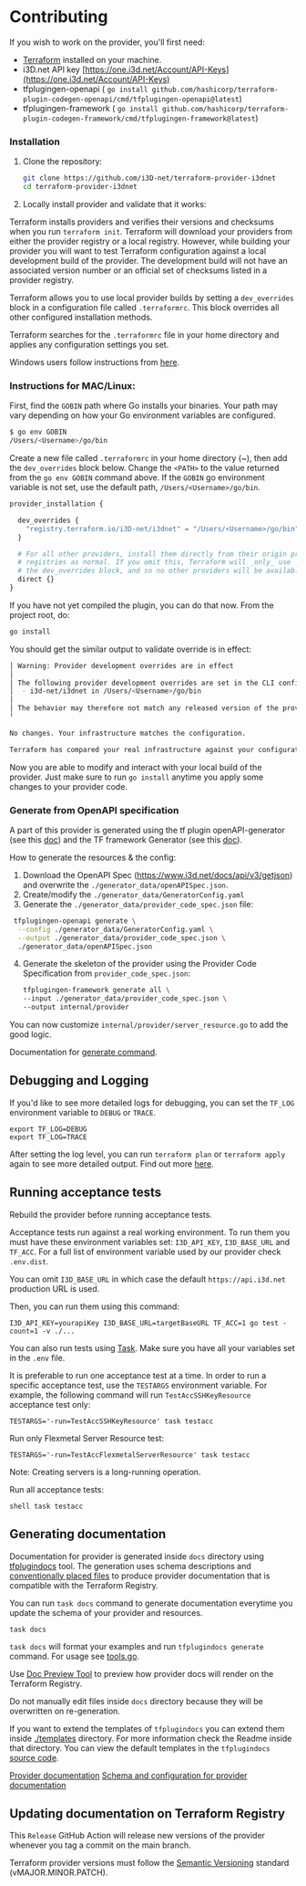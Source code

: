 # Contributing

If you wish to work on the provider, you'll first need:

- [Terraform](https://www.terraform.io/downloads.html) installed on your machine.
- i3D.net API key [https://one.i3d.net/Account/API-Keys](https://one.i3d.net/Account/API-Keys)
- tfplugingen-openapi (
  `go install github.com/hashicorp/terraform-plugin-codegen-openapi/cmd/tfplugingen-openapi@latest`)
- tfplugingen-framework (
  `go install github.com/hashicorp/terraform-plugin-codegen-framework/cmd/tfplugingen-framework@latest`)

### Installation

1. Clone the repository:

    ```sh
    git clone https://github.com/i3D-net/terraform-provider-i3dnet
    cd terraform-provider-i3dnet
    ```

2. Locally install provider and validate that it works:

Terraform installs providers and verifies their versions and checksums when you run `terraform init`.
Terraform will download your providers from either the provider registry or a local registry. However, while building
your provider you will want to test Terraform configuration against a local development build of the provider. The
development build will not have an associated version number or an official set of checksums listed in a provider
registry.

Terraform allows you to use local provider builds by setting a `dev_overrides` block in a configuration file called
`.terraformrc`. This block overrides all other configured installation methods.

Terraform searches for the `.terraformrc` file in your home directory and applies any configuration settings you set.

Windows users follow instructions
from [here](https://developer.hashicorp.com/terraform/tutorials/providers-plugin-framework/providers-plugin-framework-provider#prepare-terraform-for-local-provider-install).

### Instructions for MAC/Linux:

First, find the `GOBIN` path where Go installs your binaries. Your path may vary depending on how your Go environment
variables are configured.

```sh
$ go env GOBIN
/Users/<Username>/go/bin
```

Create a new file called `.terraformrc` in your home directory (~), then add the `dev_overrides` block below. Change
the `<PATH>` to the value returned from the `go env GOBIN` command above. If the `GOBIN` go environment variable is not
set, use the default path, `/Users/<Username>/go/bin`.

```terraform
provider_installation {

  dev_overrides {
    "registry.terraform.io/i3D-net/i3dnet" = "/Users/<Username>/go/bin"
  }

  # For all other providers, install them directly from their origin provider
  # registries as normal. If you omit this, Terraform will _only_ use
  # the dev_overrides block, and so no other providers will be available.
  direct {}
}
```

If you have not yet compiled the plugin, you can do that now. From the project root, do:

```sh
go install
```

You should get the similar output to validate override is in effect:

```sh
│ Warning: Provider development overrides are in effect
│ 
│ The following provider development overrides are set in the CLI configuration:
│  - i3d-net/i3dnet in /Users/<Username>/go/bin
│ 
│ The behavior may therefore not match any released version of the provider and applying changes may cause the state to become incompatible with published releases.
╵

No changes. Your infrastructure matches the configuration.

Terraform has compared your real infrastructure against your configuration and found no differences, so no changes are needed.

```

Now you are able to modify and interact with your local build of the provider. Just make sure to run `go install`
anytime you apply some changes to your provider code.

### Generate from OpenAPI specification

A part of this provider is generated using the tf plugin openAPI-generator (see
this [doc](https://developer.hashicorp.com/terraform/plugin/code-generation/openapi-generator)) and the TF framework
Generator (see this [doc](https://developer.hashicorp.com/terraform/plugin/code-generation/framework-generator)).

How to generate the resources & the config:

1. Download the OpenAPI Spec (https://www.i3d.net/docs/api/v3/getjson) and overwrite the
   `./generator_data/openAPISpec.json`.
2. Create/modify the `./generator_data/GeneratorConfig.yaml`
3. Generate the `./generator_data/provider_code_spec.json` file:

  ```bash
   tfplugingen-openapi generate \
    --config ./generator_data/GeneratorConfig.yaml \
    --output ./generator_data/provider_code_spec.json \
    ./generator_data/openAPISpec.json
   ```

4. Generate the skeleton of the provider using the Provider Code Specification from `provider_code_spec.json`:
    ```bash
    tfplugingen-framework generate all \
    --input ./generator_data/provider_code_spec.json \
    --output internal/provider
    ```

You can now customize `internal/provider/server_resource.go` to add the good logic.

Documentation
for [generate command](https://developer.hashicorp.com/terraform/plugin/code-generation/framework-generator#generate-command).

## Debugging and Logging

If you'd like to see more detailed logs for debugging, you can set the `TF_LOG` environment variable to `DEBUG` or
`TRACE`.

``` console
export TF_LOG=DEBUG
export TF_LOG=TRACE
```

After setting the log level, you can run `terraform plan` or `terraform apply` again to see more detailed output. Find
out more [here](https://developer.hashicorp.com/terraform/internals/debugging).

## Running acceptance tests

Rebuild the provider before running acceptance tests.

Acceptance tests run against a real working environment. To run them you must have these environment variables set:
`I3D_API_KEY`, `I3D_BASE_URL` and `TF_ACC`. For a full list of environment variable used by our provider check `.env.dist`.

You can omit `I3D_BASE_URL` in which case the default `https://api.i3d.net` production URL is used.

Then, you can run them using this command:

```shell
I3D_API_KEY=yourapiKey I3D_BASE_URL=targetBaseURL TF_ACC=1 go test -count=1 -v ./...
```

You can also run tests using [Task](https://taskfile.dev/). Make sure you have all your variables set in the `.env`
file.

It is preferable to run one acceptance test at a time. In order to run a specific acceptance test, use the `TESTARGS`
environment variable. For example, the following command will run `TestAccSSHKeyResource` acceptance test only:

```shell
TESTARGS='-run=TestAccSSHKeyResource' task testacc
```

Run only Flexmetal Server Resource test:

```shell
TESTARGS='-run=TestAccFlexmetalServerResource' task testacc
```

Note: Creating servers is a long-running operation.

Run all acceptance tests:

``shell
task testacc
``

## Generating documentation

Documentation for provider is generated inside `docs` directory
using [tfplugindocs](https://github.com/hashicorp/terraform-plugin-docs) tool. The generation uses schema
descriptions
and [conventionally placed files](https://github.com/hashicorp/terraform-plugin-docs?tab=readme-ov-file#conventional-paths)
to produce provider documentation that is compatible with the Terraform
Registry.

You can run `task docs` command to generate documentation everytime you update the schema of your provider and
resources.

```shell
task docs
```

`task docs` will format your examples and run `tfplugindocs generate` command. For usage
see [tools.go](./tools/tools.go).

Use [Doc Preview Tool](https://registry.terraform.io/tools/doc-preview) to preview how provider docs will render on the
Terraform Registry.

Do not manually edit files inside `docs` directory because they will be overwritten on re-generation.

If you want to extend the templates of `tfplugindocs` you can extend them inside [./templates](./templates) directory.
For more information check the Readme inside that directory. You can view the default templates in the
`tfplugindocs` [source code](https://github.com/hashicorp/terraform-plugin-docs/blob/a9c737d5accfd312e40b5d54fe2241405606697c/internal/provider/template.go#L272).

[Provider documentation](https://developer.hashicorp.com/terraform/registry/providers/docs)
[Schema and configuration for provider documentation](https://developer.hashicorp.com/terraform/tutorials/providers-plugin-framework/providers-plugin-framework-documentation-generation#add-configuration-examples)

## Updating documentation on Terraform Registry

This `Release` GitHub Action will release new versions of the provider whenever you tag a commit on the main branch.

Terraform provider versions must follow the [Semantic Versioning](https://semver.org/) standard (vMAJOR.MINOR.PATCH).

